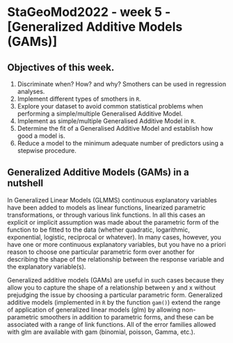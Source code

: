 # **StaGeoMod2022 - week 5 -[Generalized Additive Models (GAMs)]**

## Objectives of this week.

1. Discriminate when? How? and why? Smothers can be used in regression analyses.
2. Implement different types of smothers in `R`.
3. Explore your dataset to avoid common statistical problems when performing a simple/multiple Generalised Additive Model.
4. Implement as simple/multiple Generalised Additive Model in `R`.
5. Determine the fit of a Generalised Additive Model and establish how good a model is.
6. Reduce a model to the minimum adequate number of predictors using a stepwise procedure.

## Generalized Additive Models (GAMs) in a nutshell

In Generalized Linear Models (GLMMS) continuous explanatory variables have been added to models as linear functions, linearized parametric transformations, or through various link functions. In all this cases an explicit or implicit assumption was made about the parametric form of the function to be fitted to the data (whether quadratic, logarithmic, exponential, logistic, reciprocal or whatever). In many cases, however, you have one or more continuous explanatory variables, but you have no a priori reason to choose one particular parametric form over another for describing the shape of the relationship between the response variable and the explanatory variable(s).

Generalized additive models (GAMs) are useful in such cases because they allow you to capture the shape of a relationship between y and x without prejudging the issue by choosing a particular parametric form. Generalized additive models (implemented in `R` by the function `gam()`) extend the range of application of generalized linear models (glm) by allowing non-parametric smoothers in addition to parametric forms, and these can be associated with a range of link functions. All of the error families allowed with glm are available with gam (binomial, poisson, Gamma, etc.).



